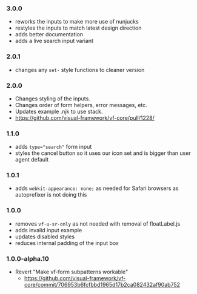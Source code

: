### 3.0.0

* reworks the inputs to make more use of nunjucks
* restyles the inputs to match latest design direction
* adds better documentation
* adds a live search input variant

### 2.0.1

* changes any `set-` style functions to cleaner version

### 2.0.0

* Changes styling of the inputs.
* Changes order of form helpers, error messages, etc.
* Updates example .njk to use stack.
* https://github.com/visual-framework/vf-core/pull/1228/

### 1.1.0

* adds `type="search"` form input
* styles the cancel button so it uses our icon set and is bigger than user agent default

### 1.0.1

* adds `webkit-appearance: none;` as needed for Safari browsers as autoprefixer is not doing this

### 1.0.0

* removes `vf-u-sr-only` as not needed with removal of floatLabel.js
* adds invalid input example
* updates disabled styles
* reduces internal padding of the input box

### 1.0.0-alpha.10

* Revert "Make vf-form subpatterns workable"
  * https://github.com/visual-framework/vf-core/commit/706953b6fcfbbd1965d17b2ca082432af90ab752
